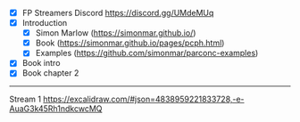 - [x] FP Streamers Discord https://discord.gg/UMdeMUq
- [x] Introduction
    - [x] Simon Marlow (https://simonmar.github.io/)
    - [x] Book (https://simonmar.github.io/pages/pcph.html)
    - [x] Examples (https://github.com/simonmar/parconc-examples)
- [x] Book intro
- [x] Book chapter 2

---

Stream 1 https://excalidraw.com/#json=4838959221833728,-e-AuaG3k45Rh1ndkcwcMQ
